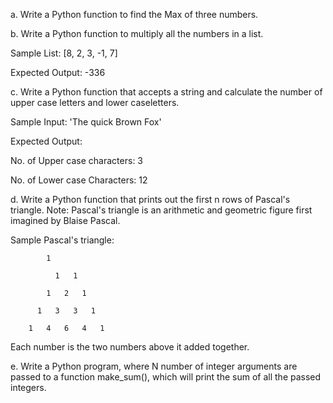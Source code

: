 a. Write a Python function to find the Max of three numbers.

b. Write a Python function to multiply all the numbers in a list.

Sample List: [8, 2, 3, -1, 7]

Expected Output: -336

c. Write a Python function that accepts a string and calculate the number of upper case letters and lower caseletters.

Sample Input: 'The quick Brown Fox'

Expected Output:

No. of Upper case characters: 3

No. of Lower case Characters: 12

d. Write a Python function that prints out the first n rows of Pascal's triangle.
Note: Pascal's triangle is an arithmetic and geometric figure first imagined by Blaise Pascal.

Sample Pascal's triangle:

    		1
	
    	      1   1
	
    	    1   2   1
	
    	  1   3   3   1
	
    	1   4   6   4   1

Each number is the two numbers above it added together.

e. Write a Python program, where N number of integer arguments are passed to a function make_sum(), which will print the sum of all the passed integers.
